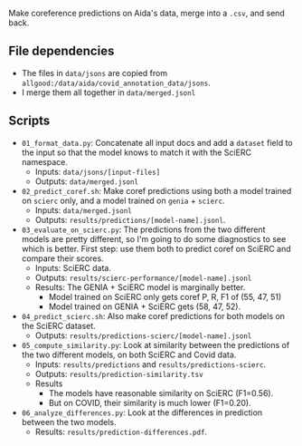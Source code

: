 Make coreference predictions on Aida's data, merge into a `.csv`, and send back.

## File dependencies

- The files in `data/jsons` are copied from `allgood:/data/aida/covid_annotation_data/jsons`.
- I merge them all together in `data/merged.jsonl`


## Scripts

- `01_format_data.py`: Concatenate all input docs and add a `dataset` field to the input so that the model knows to match it with the SciERC namespace.
  - Inputs: `data/jsons/[input-files]`
  - Outputs: `data/merged.jsonl`
- `02_predict_coref.sh`: Make coref predictions using both a model trained on `scierc` only, and a model trained on `genia` + `scierc`.
  - Inputs: `data/merged.jsonl`
  - Outputs: `results/predictions/[model-name].jsonl`.
- `03_evaluate_on_scierc.py`: The predictions from the two different models are pretty different, so I'm going to do some diagnostics to see which is better. First step: use them both to predict coref on SciERC and compare their scores.
  - Inputs: SciERC data.
  - Outputs: `results/scierc-performance/[model-name].jsonl`
  - Results: The GENIA + SciERC model is marginally better.
    - Model trained on SciERC only gets coref P, R, F1 of (55, 47, 51)
    - Model trained on GENIA + SciERC gets (58, 47, 52).
- `04_predict_scierc.sh`: Also make coref predictions for both models on the SciERC dataset.
  - Outputs: `results/predictions-scierc/[model-name].jsonl`
- `05_compute_similarity.py`: Look at similarity between the predictions of the two different models, on both SciERC and Covid data.
  - Inputs: `results/predictions` and `results/predictions-scierc`.
  - Outputs: `results/prediction-similarity.tsv`
  - Results
    - The models have reasonable similarity on SciERC (F1=0.56).
    - But on COVID, their similarity is much lower (F1=0.20).
- `06_analyze_differences.py`: Look at the differences in prediction between the two models.
  - Results: `results/prediction-differences.pdf`.
